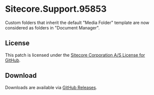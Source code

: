 # Sitecore.Support.95853
Custom folders that inherit the default &quot;Media Folder&quot; template are now considered as folders in &quot;Document Manager&quot;.

## License  
This patch is licensed under the [Sitecore Corporation A/S License for GitHub](https://github.com/sitecoresupport/Sitecore.Support.95853/blob/master/LICENSE).  

## Download  
Downloads are available via [GitHub Releases](https://github.com/sitecoresupport/Sitecore.Support.95853/releases).  
